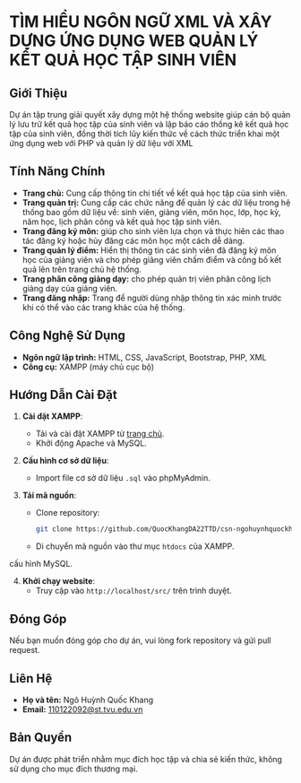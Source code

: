 # TÌM HIỂU NGÔN NGỮ XML VÀ XÂY DỰNG ỨNG DỤNG WEB QUẢN LÝ KẾT QUẢ HỌC TẬP SINH VIÊN

## Giới Thiệu
Dự án tập trung giải quyết xây dựng một hệ
thống website giúp cán bộ quản lý lưu trữ kết quả học tập của sinh viên và lập báo 
cáo thống kê kết quả học tập của sinh viên, đồng thời tích lũy kiến thức về cách thức 
triển khai một ứng dụng web với PHP và quản lý dữ liệu với XML

## Tính Năng Chính
- **Trang chủ:** Cung cấp thông tin chi tiết về kết quả học tập của sinh viên.
- **Trang quản trị:** Cung cấp các chức năng để quản lý các dữ liệu trong hệ thống bao gồm dữ liệu về: sinh viên, giảng viên, môn học, lớp, học kỳ, năm học, lịch phân công và kết quả học tập sinh viên.
- **Trang đăng ký môn:** giúp cho sinh viên lựa chọn và thực hiên các thao tác đăng ký hoặc hủy đăng các môn học một cách dễ dàng.
- **Trang quản lý điểm:** Hiển thị thông tin các sinh viên đã đăng ký môn học của giảng viên và cho phép giảng viên chấm điểm và công bố kết quả lên trên trang chủ hệ thống.
- **Trang phân công giảng dạy:** cho phép quản trị viên phân công lịch giảng dạy của giảng viên.
- **Trang đăng nhập:** Trang để người dùng nhập thông tin xác minh trước khi có thể vào các trang khác của hệ thống.

  
## Công Nghệ Sử Dụng
- **Ngôn ngữ lập trình:** HTML, CSS, JavaScript, Bootstrap, PHP, XML
- **Công cụ:** XAMPP (máy chủ cục bộ)

## Hướng Dẫn Cài Đặt
1. **Cài đặt XAMPP**:
   - Tải và cài đặt XAMPP từ [trang chủ](https://www.apachefriends.org/index.html).
   - Khởi động Apache và MySQL.

2. **Cấu hình cơ sở dữ liệu**:
   - Import file cơ sở dữ liệu `.sql` vào phpMyAdmin.

3. **Tải mã nguồn**:
   - Clone repository:
     ```bash
     git clone https://github.com/QuocKhangDA22TTD/csn-ngohuynhquockhang-xaydungwebquanlyhoctapsinhvien-xml-css-php.git
     ```
   - Di chuyển mã nguồn vào thư mục `htdocs` của XAMPP.

 cấu hình MySQL.

4. **Khởi chạy website**:
   - Truy cập vào `http://localhost/src/` trên trình duyệt.


## Đóng Góp
Nếu bạn muốn đóng góp cho dự án, vui lòng fork repository và gửi pull request.

## Liên Hệ
- **Họ và tên:** Ngô Huỳnh Quốc Khang
- **Email:** 110122092@st.tvu.edu.vn

## Bản Quyền
Dự án được phát triển nhằm mục đích học tập và chia sẻ kiến thức, không sử dụng cho mục đích thương mại.
